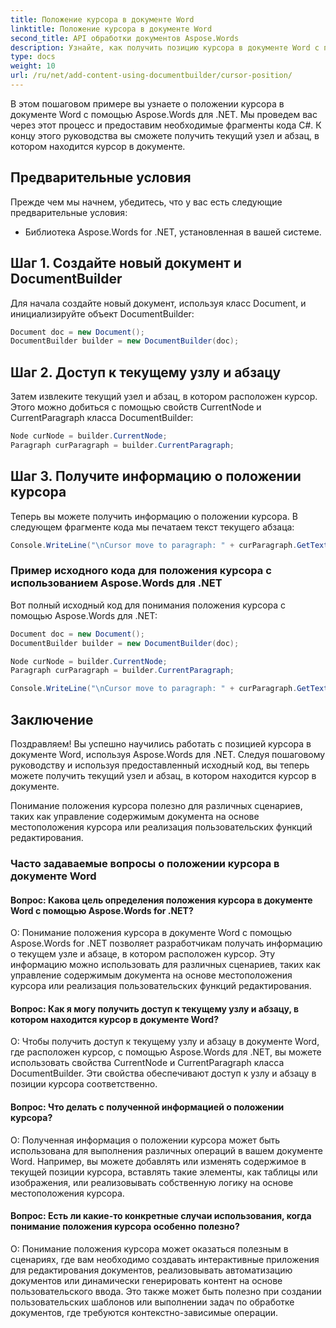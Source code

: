 ```yaml
---
title: Положение курсора в документе Word
linktitle: Положение курсора в документе Word
second_title: API обработки документов Aspose.Words
description: Узнайте, как получить позицию курсора в документе Word с помощью Aspose.Words for .NET. Пошаговое руководство.
type: docs
weight: 10
url: /ru/net/add-content-using-documentbuilder/cursor-position/
---
```

В этом пошаговом примере вы узнаете о положении курсора в документе Word с помощью Aspose.Words для .NET. Мы проведем вас через этот процесс и предоставим необходимые фрагменты кода C#. К концу этого руководства вы сможете получить текущий узел и абзац, в котором находится курсор в документе.

## Предварительные условия
Прежде чем мы начнем, убедитесь, что у вас есть следующие предварительные условия:
- Библиотека Aspose.Words for .NET, установленная в вашей системе.

## Шаг 1. Создайте новый документ и DocumentBuilder
Для начала создайте новый документ, используя класс Document, и инициализируйте объект DocumentBuilder:

```csharp
Document doc = new Document();
DocumentBuilder builder = new DocumentBuilder(doc);
```

## Шаг 2. Доступ к текущему узлу и абзацу
Затем извлеките текущий узел и абзац, в котором расположен курсор. Этого можно добиться с помощью свойств CurrentNode и CurrentParagraph класса DocumentBuilder:

```csharp
Node curNode = builder.CurrentNode;
Paragraph curParagraph = builder.CurrentParagraph;
```

## Шаг 3. Получите информацию о положении курсора
Теперь вы можете получить информацию о положении курсора. В следующем фрагменте кода мы печатаем текст текущего абзаца:

```csharp
Console.WriteLine("\nCursor move to paragraph: " + curParagraph.GetText());
```

### Пример исходного кода для положения курсора с использованием Aspose.Words для .NET
Вот полный исходный код для понимания положения курсора с помощью Aspose.Words для .NET:

```csharp
Document doc = new Document();
DocumentBuilder builder = new DocumentBuilder(doc);

Node curNode = builder.CurrentNode;
Paragraph curParagraph = builder.CurrentParagraph;

Console.WriteLine("\nCursor move to paragraph: " + curParagraph.GetText());
```

## Заключение
Поздравляем! Вы успешно научились работать с позицией курсора в документе Word, используя Aspose.Words для .NET. Следуя пошаговому руководству и используя предоставленный исходный код, вы теперь можете получить текущий узел и абзац, в котором находится курсор в документе.

Понимание положения курсора полезно для различных сценариев, таких как управление содержимым документа на основе местоположения курсора или реализация пользовательских функций редактирования.

### Часто задаваемые вопросы о положении курсора в документе Word

#### Вопрос: Какова цель определения положения курсора в документе Word с помощью Aspose.Words for .NET?

О: Понимание положения курсора в документе Word с помощью Aspose.Words for .NET позволяет разработчикам получать информацию о текущем узле и абзаце, в котором расположен курсор. Эту информацию можно использовать для различных сценариев, таких как управление содержимым документа на основе местоположения курсора или реализация пользовательских функций редактирования.

#### Вопрос: Как я могу получить доступ к текущему узлу и абзацу, в котором находится курсор в документе Word?

О: Чтобы получить доступ к текущему узлу и абзацу в документе Word, где расположен курсор, с помощью Aspose.Words для .NET, вы можете использовать свойства CurrentNode и CurrentParagraph класса DocumentBuilder. Эти свойства обеспечивают доступ к узлу и абзацу в позиции курсора соответственно.

#### Вопрос: Что делать с полученной информацией о положении курсора?

О: Полученная информация о положении курсора может быть использована для выполнения различных операций в вашем документе Word. Например, вы можете добавлять или изменять содержимое в текущей позиции курсора, вставлять такие элементы, как таблицы или изображения, или реализовывать собственную логику на основе местоположения курсора.

#### Вопрос: Есть ли какие-то конкретные случаи использования, когда понимание положения курсора особенно полезно?

О: Понимание положения курсора может оказаться полезным в сценариях, где вам необходимо создавать интерактивные приложения для редактирования документов, реализовывать автоматизацию документов или динамически генерировать контент на основе пользовательского ввода. Это также может быть полезно при создании пользовательских шаблонов или выполнении задач по обработке документов, где требуются контекстно-зависимые операции.